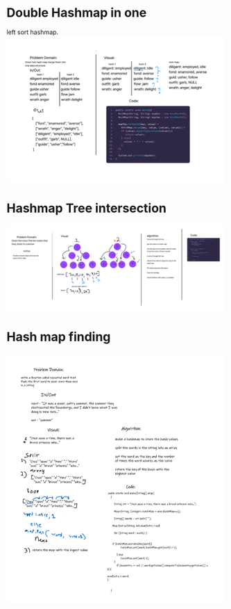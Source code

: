# Double Hashmap in one
left sort hashmap.
![whiteboard](LeftSort.png)

# Hashmap Tree intersection
![Whiteboard intersection](intersection.png)

# Hash map finding

![Whitebord](hashmap-repeated-word.png)
